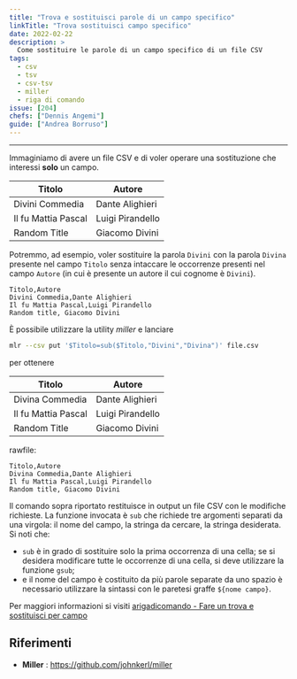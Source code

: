 ```yaml
---
title: "Trova e sostituisci parole di un campo specifico"
linkTitle: "Trova sostituisci campo specifico"
date: 2022-02-22
description: >
  Come sostituire le parole di un campo specifico di un file CSV
tags:
  - csv
  - tsv
  - csv-tsv
  - miller
  - riga di comando
issue: [204]
chefs: ["Dennis Angemi"]
guide: ["Andrea Borruso"]
---
```


---

Immaginiamo di avere un file CSV e di voler operare una sostituzione che interessi **solo** un campo. 

| Titolo              | Autore           |
|---------------------|------------------|
| Divini Commedia     | Dante Alighieri  |
| Il fu Mattia Pascal | Luigi Pirandello |
| Random Title        | Giacomo Divini   |

Potremmo, ad esempio, voler sostituire la parola `Divini` con la parola `Divina` presente nel campo `Titolo` senza intaccare le occorrenze presenti nel campo `Autore` (in cui è presente un autore il cui cognome è `Divini`).

```
Titolo,Autore
Divini Commedia,Dante Alighieri
Il fu Mattia Pascal,Luigi Pirandello
Random title, Giacomo Divini
```

È possibile utilizzare la utility _miller_  e lanciare 

```bash
mlr --csv put '$Titolo=sub($Titolo,"Divini","Divina")' file.csv
```

per ottenere

| Titolo              | Autore           |
|---------------------|------------------|
| Divina Commedia     | Dante Alighieri  |
| Il fu Mattia Pascal | Luigi Pirandello |
| Random Title        | Giacomo Divini   |

rawfile:

```
Titolo,Autore
Divina Commedia,Dante Alighieri
Il fu Mattia Pascal,Luigi Pirandello
Random title, Giacomo Divini
```

Il comando sopra riportato restituisce in output un file CSV con le modifiche richieste. La funzione invocata è `sub` che richiede tre argomenti separati da una virgola: il nome del campo, la stringa da cercare, la stringa desiderata. Si noti che:

- `sub` è in grado di sostituire solo la prima occorrenza di una cella; se si desidera modificare tutte le occorrenze di una cella, si deve utilizzare la funzione `gsub`;
- e il nome del campo è costituito da più parole separate da uno spazio è necessario utilizzare la sintassi con le paretesi graffe `${nome campo}`.

Per maggiori informazioni si visiti [arigadicomando - Fare un trova e sostituisci per campo](https://arigadicomando.it/miller/ricette/#fare-un-trova-e-sostituisci-per-campo)

## Riferimenti

- **Miller** : <https://github.com/johnkerl/miller>
